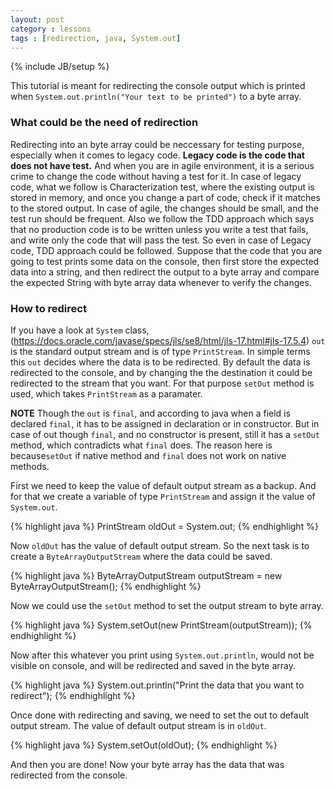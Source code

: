 ```yaml
---
layout: post
category : lessons
tags : [redirection, java, System.out]
---
```

{% include JB/setup %}

This tutorial is meant for redirecting the console output which is printed when `System.out.println("Your text to be printed")` to a byte array.


### What could be the need of redirection
Redirecting into an byte array could be neccessary for testing purpose, especially when it comes to legacy code. **Legacy code is the code that does not have test.** And when you are in agile environment, it is a serious crime to change the code without having a test for it. In case of legacy code, what we follow is Characterization test, where the existing output is stored in memory, and once you change a part of code, check if it matches to the stored output. In case of agile, the changes should be small, and the test run should be frequent. Also we follow the TDD approach which says that no production code is to be written unless you write a test that fails, and write only the code that will pass the test. So even in case of Legacy code, TDD approach could be followed. Suppose that the code that you are going to test prints some data on the console, then first store the expected data into a string, and then redirect the output to a byte array and compare the expected String with byte array data whenever to verify the changes. 

### How to redirect
If you have a look at `System` class, (<https://docs.oracle.com/javase/specs/jls/se8/html/jls-17.html#jls-17.5.4>) `out` is the standard output stream  and is of type `PrintStream`. In simple terms this `out` decides where the data is to be redirected. By default the data is redirected to the console, and by changing the the destination it could be redirected to the stream that you want. For that purpose `setOut` method is used, which takes `PrintStream` as a paramater.

**NOTE** Though the `out` is `final`, and according to java when a field is declared `final`, it has to be assigned in declaration or in constructor. But in case of out though `final`, and no constructor is present, still it has a `setOut` method, which contradicts what `final` does. The reason here is because`setOut` if native method and `final` does not work on native methods.

First we need to keep the value of default output stream as a backup. And for that we create a variable of type `PrintStream` and assign it the value of `System.out`.

{% highlight java %}
PrintStream oldOut = System.out;
{% endhighlight %}

Now `oldOut` has the value of default output stream. So the next task is to create a `ByteArrayOutputStream` where the data could be saved.

{% highlight java %}
ByteArrayOutputStream outputStream = new ByteArrayOutputStream();
{% endhighlight %}

Now we could use the `setOut` method to set the output stream to byte array.

{% highlight java %}
System.setOut(new PrintStream(outputStream));
{% endhighlight %}

Now after this whatever you print using `System.out.println`, would not be visible on console, and will be redirected and saved in the byte array.

{% highlight java %}
System.out.println("Print the data that you want to redirect");
{% endhighlight %}

Once done with redirecting and saving, we need to set the out to default output stream. The value of default output stream is in `oldOut`.

{% highlight java %}
System.setOut(oldOut);
{% endhighlight %}

And then you are done! Now your byte array has the data that was redirected from the console.
